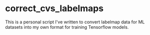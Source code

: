 # correct_cvs_labelmaps
This is a personal script I've written to convert labelmap data for ML datasets into my own format for training Tensorflow models.

